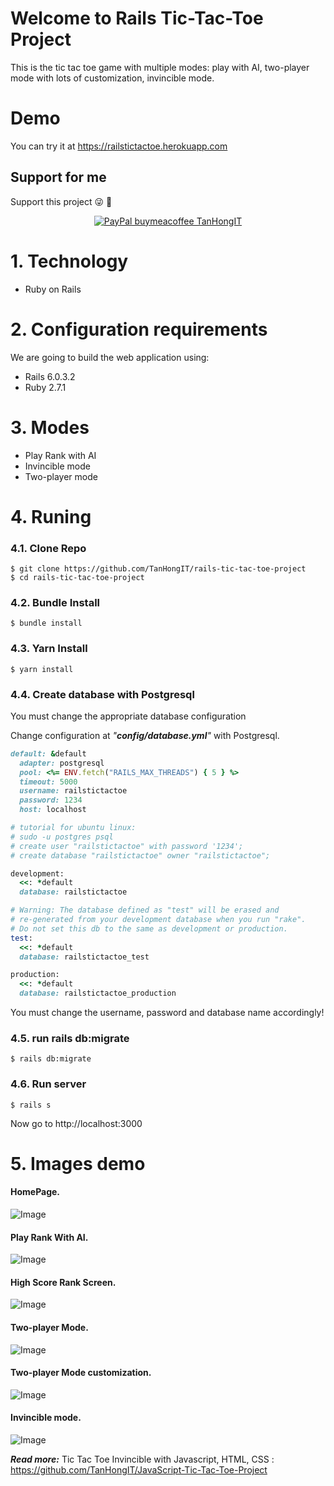 # Welcome to Rails Tic-Tac-Toe Project

This is the tic tac toe game with multiple modes: play with AI, two-player mode with lots of customization, invincible mode.

# Demo

You can try it at https://railstictactoe.herokuapp.com

## Support for me
Support this project :stuck_out_tongue_winking_eye: :pray:
<p align="center">
    <a href="https://www.paypal.me/tanhongcom" target="_blank"><img src="https://img.shields.io/badge/Donate-PayPal-green.svg" data-origin="https://img.shields.io/badge/Donate-PayPal-green.svg" alt="PayPal buymeacoffee TanHongIT"></a>
</p>

# 1. Technology
- Ruby on Rails

# 2. Configuration requirements
We are going to build the web application using:
- Rails 6.0.3.2
- Ruby 2.7.1

# 3. Modes

- Play Rank with AI
- Invincible mode
- Two-player mode

# 4. Runing

### 4.1. Clone Repo

```
$ git clone https://github.com/TanHongIT/rails-tic-tac-toe-project
$ cd rails-tic-tac-toe-project
```

### 4.2. Bundle Install 

```
$ bundle install
```

### 4.3. Yarn Install 

```
$ yarn install
```

### 4.4. Create database with Postgresql

You must change the appropriate database configuration

Change configuration at _"**config/database.yml**"_ with Postgresql.

```ruby
default: &default
  adapter: postgresql
  pool: <%= ENV.fetch("RAILS_MAX_THREADS") { 5 } %>
  timeout: 5000
  username: railstictactoe
  password: 1234
  host: localhost

# tutorial for ubuntu linux:
# sudo -u postgres psql
# create user "railstictactoe" with password '1234';  
# create database "railstictactoe" owner "railstictactoe"; 

development:
  <<: *default
  database: railstictactoe

# Warning: The database defined as "test" will be erased and
# re-generated from your development database when you run "rake".
# Do not set this db to the same as development or production.
test:
  <<: *default
  database: railstictactoe_test

production:
  <<: *default
  database: railstictactoe_production
```

You must change the username, password and database name accordingly!

### 4.5. run rails db:migrate

```
$ rails db:migrate
```

### 4.6. Run server 

```
$ rails s
```

Now go to http://localhost:3000

# 5. Images demo

#### HomePage.

![Image](https://imgur.com/c64pSd3.png)

#### Play Rank With AI.

![Image](https://imgur.com/jCTKgTs.png)

#### High Score Rank Screen.

![Image](https://imgur.com/YUhkISQ.png)

#### Two-player Mode.

![Image](https://imgur.com/QZP0LJg.png)

#### Two-player Mode customization.

![Image](https://imgur.com/Vc4VkWD.png)

#### Invincible mode.

![Image](https://imgur.com/g7iaUkU.png)

_**Read more:**_ Tic Tac Toe Invincible with Javascript, HTML, CSS : https://github.com/TanHongIT/JavaScript-Tic-Tac-Toe-Project
